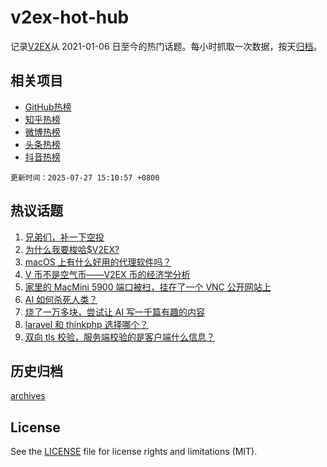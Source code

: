 # v2ex-hot-hub

 记录[V2EX](https://www.v2ex.com/)从 2021-01-06 日至今的热门话题。每小时抓取一次数据，按天[归档](archives)。
 
 ## 相关项目

- [GitHub热榜](https://github.com/snaildev/github-hot-hub)
- [知乎热榜](https://github.com/snaildev/zhihu-hot-hub)
- [微博热榜](https://github.com/snaildev/weibo-hot-hub)
- [头条热榜](https://github.com/snaildev/toutiao-hot-hub)
- [抖音热榜](https://github.com/snaildev/douyin-hot-hub)


 `更新时间：2025-07-27 15:10:57 +0800`

## 热议话题

1. [兄弟们，补一下空投](https://www.v2ex.com/t/1147952)
1. [为什么我要梭哈$V2EX?](https://www.v2ex.com/t/1147939)
1. [macOS 上有什么好用的代理软件吗？](https://www.v2ex.com/t/1147943)
1. [V 币不是空气币——V2EX 币的经济学分析](https://www.v2ex.com/t/1147929)
1. [家里的 MacMini 5900 端口被扫，挂在了一个 VNC 公开网站上](https://www.v2ex.com/t/1147890)
1. [AI 如何杀死人类？](https://www.v2ex.com/t/1147880)
1. [烧了一万多块，尝试让 AI 写一千篇有趣的内容](https://www.v2ex.com/t/1147881)
1. [laravel 和 thinkphp 选择哪个？](https://www.v2ex.com/t/1147927)
1. [双向 tls 校验，服务端校验的是客户端什么信息？](https://www.v2ex.com/t/1147867)

## 历史归档

[archives](archives)

## License

See the [LICENSE](LICENSE) file for license rights and limitations (MIT).
